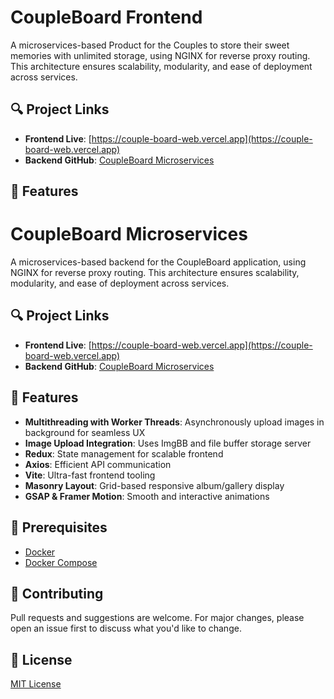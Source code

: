 # CoupleBoard Frontend

A microservices-based Product for the Couples to store their sweet memories with unlimited storage, using NGINX for reverse proxy routing. This architecture ensures scalability, modularity, and ease of deployment across services.

## 🔍 Project Links

- **Frontend Live**: [https://couple-board-web.vercel.app](https://couple-board-web.vercel.app)
- **Backend GitHub**: [CoupleBoard Microservices](https://github.com/Amon20044/CoupleBoard-microservices)

## 🚀 Features

# CoupleBoard Microservices

A microservices-based backend for the CoupleBoard application, using NGINX for reverse proxy routing. This architecture ensures scalability, modularity, and ease of deployment across services.

## 🔍 Project Links

- **Frontend Live**: [https://couple-board-web.vercel.app](https://couple-board-web.vercel.app)
- **Backend GitHub**: [CoupleBoard Microservices](https://github.com/Amon20044/CoupleBoard-microservices)

## 🚀 Features

- **Multithreading with Worker Threads**: Asynchronously upload images in background for seamless UX
- **Image Upload Integration**: Uses ImgBB and file buffer storage server
- **Redux**: State management for scalable frontend
- **Axios**: Efficient API communication
- **Vite**: Ultra-fast frontend tooling
- **Masonry Layout**: Grid-based responsive album/gallery display
- **GSAP & Framer Motion**: Smooth and interactive animations

## 🚪 Prerequisites

- [Docker](https://www.docker.com/)
- [Docker Compose](https://docs.docker.com/compose/)

## 👤 Contributing

Pull requests and suggestions are welcome. For major changes, please open an issue first to discuss what you'd like to change.

## 📄 License

[MIT License](LICENSE)


